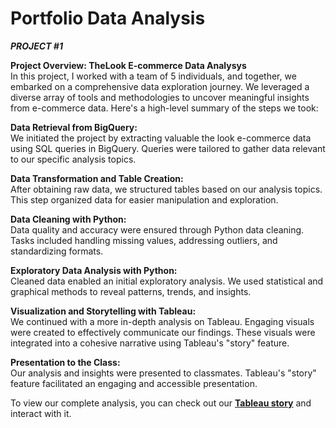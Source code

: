 # Portfolio Data Analysis

***PROJECT #1***

**Project Overview: TheLook E-commerce Data Analysys**  
In this project, I worked with a team of 5 individuals, and together, we embarked on a comprehensive data exploration journey. We leveraged a diverse array of tools and methodologies to uncover meaningful insights from e-commerce data. Here's a high-level summary of the steps we took:

**Data Retrieval from BigQuery:**  
We initiated the project by extracting valuable the look e-commerce data using SQL queries in BigQuery.
Queries were tailored to gather data relevant to our specific analysis topics.

**Data Transformation and Table Creation:**  
After obtaining raw data, we structured tables based on our analysis topics.
This step organized data for easier manipulation and exploration.

**Data Cleaning with Python:**  
Data quality and accuracy were ensured through Python data cleaning.
Tasks included handling missing values, addressing outliers, and standardizing formats.

**Exploratory Data Analysis with Python:**  
Cleaned data enabled an initial exploratory analysis.
We used statistical and graphical methods to reveal patterns, trends, and insights.

**Visualization and Storytelling with Tableau:**  
We continued with a more in-depth analysis on Tableau.
Engaging visuals were created to effectively communicate our findings.
These visuals were integrated into a cohesive narrative using Tableau's "story" feature.

**Presentation to the Class:**  
Our analysis and insights were presented to classmates.
Tableau's "story" feature facilitated an engaging and accessible presentation.

To view our complete analysis, you can check out our **[Tableau story](https://public.tableau.com/app/profile/alessandro.roli/viz/TheLook_e-commerce_analysis/E-COMMERCE)** and interact with it.
